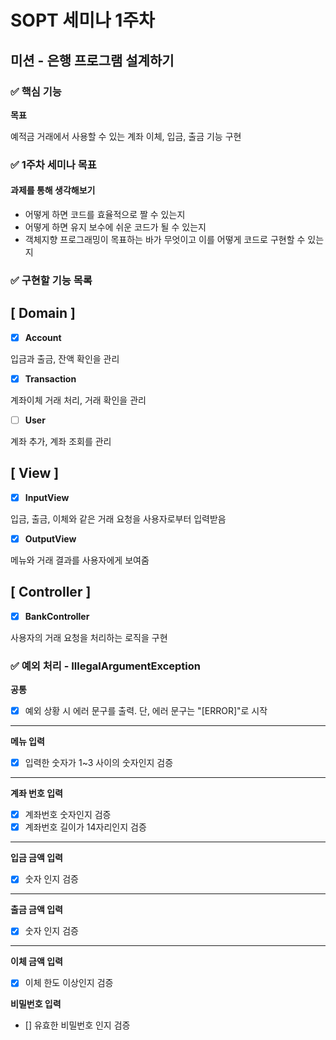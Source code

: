 # SOPT 세미나 1주차

## 미션 - 은행 프로그램 설계하기

### ✅ 핵심 기능

**목표**

예적금 거래에서 사용할 수 있는 계좌 이체, 입금, 출금 기능 구현

### ✅ 1주차 세미나 목표

#### 과제를 통해 생각해보기
- 어떻게 하면 코드를 효율적으로 짤 수 있는지
- 어떻게 하면 유지 보수에 쉬운 코드가 될 수 있는지
- 객체지향 프로그래밍이 목표하는 바가 무엇이고 이를 어떻게 코드로 구현할 수 있는지

### ✅ 구현할 기능 목록
**[ Domain ]**
-

- [x]  **Account**

입금과 출금, 잔액 확인을 관리

- [x]  **Transaction**

계좌이체 거래 처리, 거래 확인을 관리

- [ ]  **User**

계좌 추가, 계좌 조회를 관리

**[ View ]**
-

- [x]  **InputView**

입금, 출금, 이체와 같은 거래 요청을 사용자로부터 입력받음

- [x]  **OutputView**

메뉴와 거래 결과를 사용자에게 보여줌

**[ Controller ]**
-

- [x]  **BankController**

사용자의 거래 요청을 처리하는 로직을 구현

### ✅ 예외 처리 - IllegalArgumentException

********공통********

- [X]  예외 상황 시 에러 문구를 출력. 단, 에러 문구는 "[ERROR]"로 시작

---

**메뉴 입력**

- [X] 입력한 숫자가 1~3 사이의 숫자인지 검증

---

**계좌 번호 입력**

- [x] 계좌번호 숫자인지 검증
- [x] 계좌번호 길이가 14자리인지 검증 

---

**입금 금액 입력**
- [x] 숫자 인지 검증

---

**출금 금액 입력**
- [x] 숫자 인지 검증

---

**이체 금액 입력**
- [x] 이체 한도 이상인지 검증

**비밀번호 입력**
- [] 유효한 비밀번호 인지 검증
